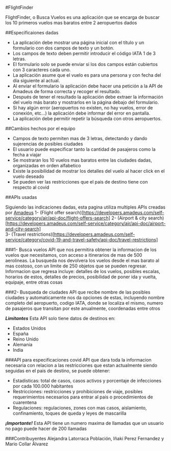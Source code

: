 #FlightFinder

FlightFinder, o Busca Vuelos es una aplicación que se encarga de buscar los 10 primeros vuelos mas baratos entre 2 aeropuertos dados

##Especificaiones dadas

- La aplicación debe mostrar una página inicial con el título y un formulario con dos campos de texto y un botón.
- Los campos de texto deben permitir introducir el código IATA 1 de 3 letras.
- El formulario solo se puede enviar si los dos campos están cubiertos con 3 caracteres cada uno.
- La aplicación asume que el vuelo es para una persona y con fecha del día siguiente al actual.
- Al enviar el formulario la aplicación debe hacer una petición a la API de Amadeus de forma correcta y recoger el resultado.
- Después de tener el resultado la aplicación debe extraer la información del vuelo más barato y mostrarlos en la página debajo del formulario.
- Si hay algún error (aeropuertos no existen, no hay vuelos, error de conexión, etc...) la aplicación debe informar del error en pantalla.
- La aplicación debe permitir repetir la búsqueda con otros aeropuertos.


##Cambios hechos por el equipo

- Campos de texto permiten mas de 3 letras, detectando  y dando sujerencias de posibles ciudades
- El usuario puede especificar tanto la cantidad de pasajeros como la fecha a viajar
- Se mostraran los 10 vuelos mas baratos entre las ciudades dadas, organizadas en orden alfabetico
- Existe la posibilidad de mostrar los detalles del vuelo al hacer click en el vuelo deseado
- Se pueden ver las restricciones que el pais de destino tiene con respecto al covid 


##APIs usadas

Siguiendo las indicaciones dadas, esta pagina utiliza multiples APIs creadas por [Amadeus](https://developers.amadeus.com/) 
1- (Flight offer search)[https://developers.amadeus.com/self-service/category/air/api-doc/flight-offers-search] 
2- (Airport & city search)[https://developers.amadeus.com/self-service/category/air/api-doc/airport-and-city-search]  
3- (Travel restrictions)[https://developers.amadeus.com/self-service/category/covid-19-and-travel-safety/api-doc/travel-restrictions] 



###1- Busca vuelos
API que nos permitira obtener la informacion de los vuelos que necesitamos, con acceso a itinerarios de mas de 500 aerolineas. La busqueda nos devolvera los vuelos desde el mas barato al mas costoso, con un limite de 250 objetos que se pueden regresar.
Informacion que regresa incluye: detalles de los vuelos, posibles escalas, horarios de estos, detalles de precios, posibilidad de poner ida y vuelta, equipaje, entre otras cosas

###2- Busqueda de ciudades
API que recibe nombre de las posibles ciudades y automaticamente nos da opciones de estas, incluyendo nombre completo del aeropuerto, codigo IATA, donde se localiza el mismo, numero de pasajeros que transitan por este anualmente, coordenadas entre otros

***Limitantes***
Esta API solo tiene datos de destinos en:
- Estados Unidos
- España
- Reino Unido
- Alemania
- India 

###API para especificaciones covid
 API que dara toda la informacion necesaria con relacion a las restricciones que estan actualmente siendo seguidas en el pais de destino, se puede obtener:
 - Estadisticas: total de casos, casos activos y porcentaje de infecciones por cada 100.000 habitantes
 - Restricciones: restricciones y prohibiciones de viaje, posibles requerimientos necesarios para entrar al pais o procedimientos de cuarentena
 - Regulaciones: regulaciones, zones con mas casos, aislamiento, confinamiento, toques de queda y leyes de mascarilla

 ***¡Importante!***
  Esta API tiene un numero maxima de llamadas que un usuario no pago puede hacer de 200 llamadas

###Contribuyentes
Alejandra Latorraca Población, Iñaki Perez Fernandez y Mario Collar Álvarez